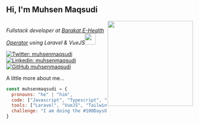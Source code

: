 <h2> Hi, I'm Muhsen Maqsudi</h2>
<img align='right' src="https://media1.tenor.com/images/cd37fa49c983ac905df0016fd5b6a2ee/tenor.gif?itemid=13165216" width="230">
<p>
  <em></br>Fullstack developer at <a href="#">Barakat E-Health Operator</a> using Laravel & VueJS<img src="https://media.giphy.com/media/WUlplcMpOCEmTGBtBW/giphy.gif" width="30"></em></p>

[![Twitter: muhsenmaqsudi](https://img.shields.io/twitter/follow/muhsenmaqsudi?style=social)](https://twitter.com/muhsenmaqsudi)
[![Linkedin: muhsenmaqsudi](https://img.shields.io/badge/-muhsenmaqsudi-blue?style=flat-square&logo=Linkedin&logoColor=white&link=https://www.linkedin.com/in/muhsenmaqsudi/)](https://www.linkedin.com/in/muhsenmaqsudi/)
[![GitHub muhsenmaqsudi](https://img.shields.io/github/followers/muhsenmaqsudi?label=follow&style=social)](https://github.com/muhsenmaqsudi)


A little more about me...  

```javascript
const muhsenmaqsudi = {
  pronouns: "he" | "him",
  code: ["Javascript", "Typescript", "HTML", "CSS", "PHP", "NodeJS"],
  tools: ["Laravel", "VueJS", "TailwindCSS", "NestJS", "Jest", "Cypress", "Docker", "Nginx", "Jenkins", "Redis", "RabbitMQ"],  
  challenge: "I am doing the #100DaysOfCode challenge focused on nestjs, typescript, vuejs, jest and docker + nginx"
}
```
